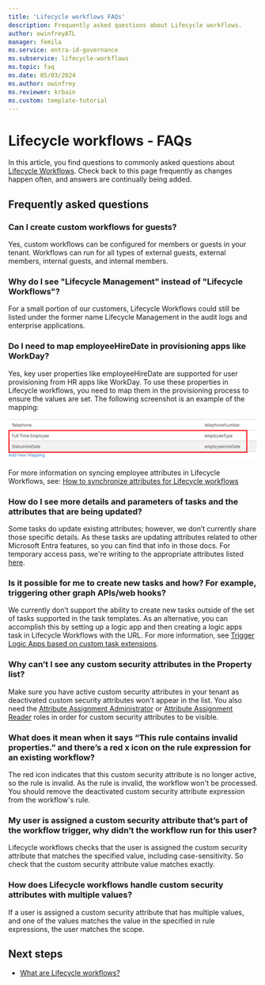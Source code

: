 ```yaml
---
title: 'Lifecycle workflows FAQs'
description: Frequently asked questions about Lifecycle workflows.
author: owinfreyATL
manager: femila
ms.service: entra-id-governance
ms.subservice: lifecycle-workflows
ms.topic: faq
ms.date: 05/03/2024
ms.author: owinfrey
ms.reviewer: krbain
ms.custom: template-tutorial
---
```


# Lifecycle workflows - FAQs

In this article, you find questions to commonly asked questions about [Lifecycle Workflows](what-are-lifecycle-workflows.md). Check back to this page frequently as changes happen often, and answers are continually being added.

## Frequently asked questions

### Can I create custom workflows for guests?

Yes, custom workflows can be configured for members or guests in your tenant. Workflows can run for all types of external guests, external members, internal guests, and internal members.

### Why do I see "Lifecycle Management" instead of "Lifecycle Workflows"?

For a small portion of our customers, Lifecycle Workflows could still be listed under the former name Lifecycle Management in the audit logs and enterprise applications.

### Do I need to map employeeHireDate in provisioning apps like WorkDay?

Yes, key user properties like employeeHireDate are supported for user provisioning from HR apps like WorkDay. To use these properties in Lifecycle workflows, you need to map them in the provisioning process to ensure the values are set. The following screenshot is an example of the mapping: 

![Screenshot showing an example of how mapping is done in a Lifecycle Workflow.](./media/workflows-faqs/workflows-mapping.png)

For more information on syncing employee attributes in Lifecycle Workflows, see: [How to synchronize attributes for Lifecycle workflows](how-to-lifecycle-workflow-sync-attributes.md)

### How do I see more details and parameters of tasks and the attributes that are being updated? 

Some tasks do update existing attributes; however, we don’t currently share those specific details. As these tasks are updating attributes related to other Microsoft Entra features, so you can find that info in those docs. For temporary access pass, we're writing to the appropriate attributes listed [here](/graph/api/resources/temporaryaccesspassauthenticationmethod). 

### Is it possible for me to create new tasks and how? For example, triggering other graph APIs/web hooks?

We currently don’t support the ability to create new tasks outside of the set of tasks supported in the task templates. As an alternative, you can accomplish this by setting up a logic app and then creating a logic apps task in Lifecycle Workflows with the URL. For more information, see [Trigger Logic Apps based on custom task extensions](trigger-custom-task.md).

###  Why can’t I see any custom security attributes in the Property list?

Make sure you have active custom security attributes in your tenant as deactivated custom security attributes won't appear in the list. You also need the [Attribute Assignment Administrator](../identity/role-based-access-control/permissions-reference.md#attribute-assignment-administrator) or [Attribute Assignment Reader](../identity/role-based-access-control/permissions-reference.md#attribute-assignment-reader) roles in order for custom security attributes to be visible.

### What does it mean when it says “This rule contains invalid properties.” and there’s a red x icon on the rule expression for an existing workflow?

The red icon indicates that this custom security attribute is no longer active, so the rule is invalid. As the rule is invalid, the workflow won't be processed. You should remove the deactivated custom security attribute expression from the workflow's rule.

### My user is assigned a custom security attribute that’s part of the workflow trigger, why didn’t the workflow run for this user?

Lifecycle workflows checks that the user is assigned the custom security attribute that matches the specified value, including case-sensitivity. So check that the custom security attribute value matches exactly.

### How does Lifecycle workflows handle custom security attributes with multiple values?

If a user is assigned a custom security attribute that has multiple values, and one of the values matches the value in the specified in rule expressions, the user matches the scope.

## Next steps

- [What are Lifecycle workflows?](what-are-lifecycle-workflows.md)
